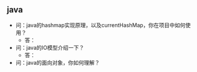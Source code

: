 ## java
- 问：java的hashmap实现原理，以及currentHashMap，你在项目中如何使用？
    - 答：
- 问：java的IO模型介绍一下？
    - 答：
- 问：java的面向对象，你如何理解？
